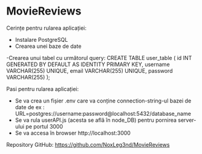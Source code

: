 # MovieReviews

Cerințe pentru rularea aplicației:
- Instalare PostgreSQL
- Crearea unei baze de date 

-Crearea unui tabel cu următorul query:
CREATE TABLE user_table (
    id INT GENERATED BY DEFAULT AS IDENTITY PRIMARY KEY,
    username VARCHAR(255) UNIQUE,
    email VARCHAR(255) UNIQUE,
    password VARCHAR(255)
);

Pasi pentru rularea aplicației:
- Se va crea un fișier .env care va conține connection-string-ul bazei de date de ex : URL=postgres://username:password@localhost:5432/database_name
- Se va rula userAPI.js (acesta se află în node_DB) pentru pornirea server-ului pe portul 3000
- Se va accesa în browser http://localhost:3000

Repository GitHub: https://github.com/NoxLeg3nd/MovieReviews
